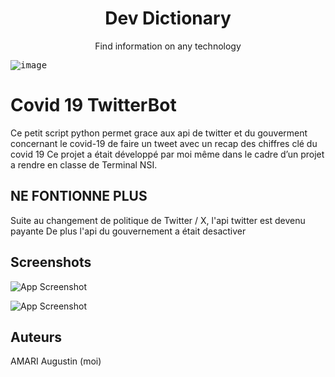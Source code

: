 <h1 align="center">Dev Dictionary</h1>
<p align="center">Find information on any technology</p>
<kbd><img src="https://cloud.githubusercontent.com/assets/4705188/20508600/ac62b414-b030-11e6-9dfe-691a6a3250fd.png" alt="image">
</kbd>

# Covid 19 TwitterBot

Ce petit script python permet grace aux api de twitter et du gouverment concernant le covid-19 de faire un tweet avec un recap des chiffres clé du covid 19
Ce projet a était développé par moi même dans le cadre d’un projet a rendre en classe de Terminal NSI.




## NE FONTIONNE PLUS

Suite au changement de politique de Twitter / X, l'api twitter est devenu payante 
De plus l'api du gouvernement a était desactiver  

## Screenshots

![App Screenshot](https://media.discordapp.net/attachments/783328608634011691/1152531659388887081/image.png?width=928&height=537)

![App Screenshot](https://cdn.discordapp.com/attachments/783328608634011691/1152532005393813585/image.png)
## Auteurs

AMARI Augustin (moi)
 
 
